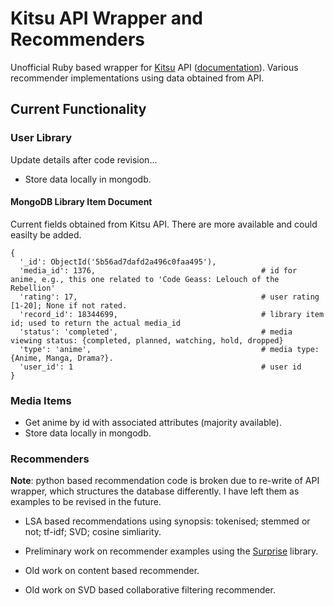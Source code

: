 # Kitsu API Wrapper and Recommenders
Unofficial Ruby based wrapper for [Kitsu][kitsu] API ([documentation][api]). Various recommender implementations using data obtained from API.

## Current Functionality

### User Library
Update details after code revision... 
- Store data locally in mongodb.

#### MongoDB Library Item Document
Current fields obtained from Kitsu API. There are more available and could easilty be added.
```
{
  '_id': ObjectId('5b56ad7dafd2a496c0faa495'),
  'media_id': 1376,                                     # id for anime, e.g., this one related to 'Code Geass: Lelouch of the Rebellion'
  'rating': 17,                                         # user rating [1-20]; None if not rated.
  'record_id': 18344699,                                # library item id; used to return the actual media_id
  'status': 'completed',                                # media viewing status: {completed, planned, watching, hold, dropped}
  'type': 'anime',                                      # media type: {Anime, Manga, Drama?}.
  'user_id': 1                                          # user id
}
```

### Media Items
- Get anime by id with associated attributes (majority available).
- Store data locally in mongodb.


### Recommenders
**Note**: python based recommendation code is broken due to re-write of API wrapper, which structures the database differently. I have left them as examples to be revised in the future.

- LSA based recommendations using synopsis: tokenised; stemmed or not; tf-idf; SVD; cosine simliarity.
- Preliminary work on recommender examples using the [Surprise][surprise] library.

- Old work on content based recommender.
- Old work on SVD based collaborative filtering recommender.



[kitsu]: kitsu.io
[api]: https://kitsu.docs.apiary.io/
[surprise]: http://surpriselib.com/
